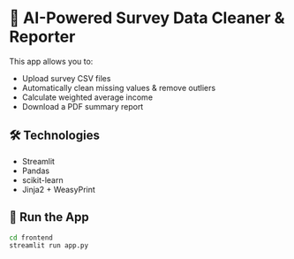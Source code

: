 # 🧠 AI-Powered Survey Data Cleaner & Reporter

This app allows you to:
- Upload survey CSV files
- Automatically clean missing values & remove outliers
- Calculate weighted average income
- Download a PDF summary report

## 🛠 Technologies
- Streamlit
- Pandas
- scikit-learn
- Jinja2 + WeasyPrint

## 🚀 Run the App

```bash
cd frontend
streamlit run app.py
